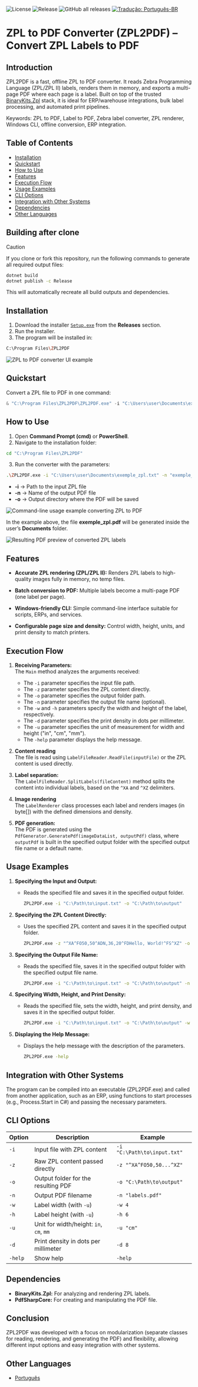![License](https://img.shields.io/github/license/brunoleocam/ZPL2PDF)
![Release](https://img.shields.io/github/v/release/brunoleocam/ZPL2PDF)
![GitHub all releases](https://img.shields.io/github/downloads/brunoleocam/ZPL2PDF/total)
[![Tradução: Português-BR](https://img.shields.io/badge/Tradução-Português--BR-green.svg)](https://github.com/brunoleocam/ZPL2PDF/blob/main/docs/README.pt.md)

# ZPL to PDF Converter (ZPL2PDF) – Convert ZPL Labels to PDF

## Introduction

ZPL2PDF is a fast, offline ZPL to PDF converter. It reads Zebra Programming Language (ZPL/ZPL II) labels, renders them in memory, and exports a multi-page PDF where each page is a label. Built on top of the trusted [BinaryKits.Zpl](https://github.com/BinaryKits/BinaryKits.Zpl) stack, it is ideal for ERP/warehouse integrations, bulk label processing, and automated print pipelines.

Keywords: ZPL to PDF, Label to PDF, Zebra label converter, ZPL renderer, Windows CLI, offline conversion, ERP integration.

## Table of Contents

- [Installation](#installation)
- [Quickstart](#quickstart)
- [How to Use](#how-to-use)
- [Features](#features)
- [Execution Flow](#execution-flow)
- [Usage Examples](#usage-examples)
- [CLI Options](#cli-options)
- [Integration with Other Systems](#integration-with-other-systems)
- [Dependencies](#dependencies)
- [Other Languages](#other-languages)

## Building after clone

> [!CAUTION]
> If you clone or fork this repository, run the following commands to generate all required output files:
> 
> ```sh
> dotnet build
> dotnet publish -c Release
> ```

This will automatically recreate all build outputs and dependencies.

## Installation

1. Download the installer [`Setup.exe`](https://github.com/brunoleocam/ZPL2PDF/releases) from the **Releases** section.
2. Run the installer.
3. The program will be installed in:

```sh
C:\Program Files\ZPL2PDF
```

![ZPL to PDF converter UI example](Image/example_1.png)

## Quickstart

Convert a ZPL file to PDF in one command:

```powershell
& "C:\Program Files\ZPL2PDF\ZPL2PDF.exe" -i "C:\Users\user\Documents\exemple_zpl.txt" -o "C:\Users\user\Documents" -n "exemple_zpl.pdf"
```

## How to Use

1. Open **Command Prompt (cmd)** or **PowerShell**.  
2. Navigate to the installation folder:

```sh
cd "C:\Program Files\ZPL2PDF"
```

3. Run the converter with the parameters:

```sh
.\ZPL2PDF.exe -i "C:\Users\user\Documents\exemple_zpl.txt" -n "exemple_zpl.pdf" -o "C:\Users\user\Documents\"
```

-  **-i** → Path to the input ZPL file
-  **-n** → Name of the output PDF file
-  **-o** → Output directory where the PDF will be saved

![Command-line usage example converting ZPL to PDF](Image/example_2.png)

In the example above, the file **exemple_zpl.pdf** will be generated inside the user’s **Documents** folder.

![Resulting PDF preview of converted ZPL labels](Image/example_3.png)

## Features

- **Accurate ZPL rendering (ZPL/ZPL II):**
   Renders ZPL labels to high-quality images fully in memory, no temp files.

- **Batch conversion to PDF:**
   Multiple labels become a multi-page PDF (one label per page).

- **Windows-friendly CLI:**
   Simple command-line interface suitable for scripts, ERPs, and services.

- **Configurable page size and density:**
   Control width, height, units, and print density to match printers.

## Execution Flow

1. **Receiving Parameters:**  
   The `Main` method analyzes the arguments received:
   - The `-i` parameter specifies the input file path.
   - The `-z` parameter specifies the ZPL content directly.
   - The `-o` parameter specifies the output folder path.
   - The `-n` parameter specifies the output file name (optional).
   - The `-w` and `-h` parameters specify the width and height of the label, respectively.
   - The `-d` parameter specifies the print density in dots per millimeter.
   - The `-u` parameter specifies the unit of measurement for width and height ("in", "cm", "mm").
   - The `-help` parameter displays the help message.

2. **Content reading**  
   The file is read using `LabelFileReader.ReadFile(inputFile)` or the ZPL content is used directly.

3. **Label separation:**  
   The `LabelFileReader.SplitLabels(fileContent)` method splits the content into individual labels, based on the `^XA` and `^XZ` delimiters.

4. **Image rendering**  
   The `LabelRenderer` class processes each label and renders images (in byte[]) with the defined dimensions and density.

5. **PDF generation:**  
   The PDF is generated using the `PdfGenerator.GeneratePdf(imageDataList, outputPdf)` class, where `outputPdf` is built in the specified output folder with the specified output file name or a default name.

## Usage Examples

1. **Specifying the Input and Output:** 

   - Reads the specified file and saves it in the specified output folder.

      ```sh
      ZPL2PDF.exe -i "C:\Path\to\input.txt" -o "C:\Path\to\output"
      ```

2. **Specifying the ZPL Content Directly:**

   - Uses the specified ZPL content and saves it in the specified output folder.

      ```sh
      ZPL2PDF.exe -z "^XA^FO50,50^ADN,36,20^FDHello, World!^FS^XZ" -o "C:\Path\to\output"
      ```

3. **Specifying the Output File Name:**

   - Reads the specified file, saves it in the specified output folder with the specified output file name.

      ```sh
      ZPL2PDF.exe -i "C:\Path\to\input.txt" -o "C:\Path\to\output" -n "output_filename.pdf"
      ```

4. **Specifying Width, Height, and Print Density:**

   - Reads the specified file, sets the width, height, and print density, and saves it in the specified output folder.

      ```sh
      ZPL2PDF.exe -i "C:\Path\to\input.txt" -o "C:\Path\to\output" -w 6 -h 12 -u "cm" -d 8
      ```

5. **Displaying the Help Message:**

   - Displays the help message with the description of the parameters.

      ```sh
      ZPL2PDF.exe -help
      ```

## Integration with Other Systems

The program can be compiled into an executable (ZPL2PDF.exe) and called from another application, such as an ERP, using functions to start processes (e.g., Process.Start in C#) and passing the necessary parameters.

## CLI Options

| Option | Description | Example |
|---|---|---|
| `-i` | Input file with ZPL content | `-i "C:\Path\to\input.txt"` |
| `-z` | Raw ZPL content passed directly | `-z "^XA^FO50,50...^XZ"` |
| `-o` | Output folder for the resulting PDF | `-o "C:\Path\to\output"` |
| `-n` | Output PDF filename | `-n "labels.pdf"` |
| `-w` | Label width (with `-u`) | `-w 4` |
| `-h` | Label height (with `-u`) | `-h 6` |
| `-u` | Unit for width/height: `in`, `cm`, `mm` | `-u "cm"` |
| `-d` | Print density in dots per millimeter | `-d 8` |
| `-help` | Show help | `-help` |

## Dependencies
   
   - **BinaryKits.Zpl:** For analyzing and rendering ZPL labels.
   - **PdfSharpCore:** For creating and manipulating the PDF file.

## Conclusion

ZPL2PDF was developed with a focus on modularization (separate classes for reading, rendering, and generating the PDF) and flexibility, allowing different input options and easy integration with other systems.

## Other Languages

- [Português](README.pt.md)
